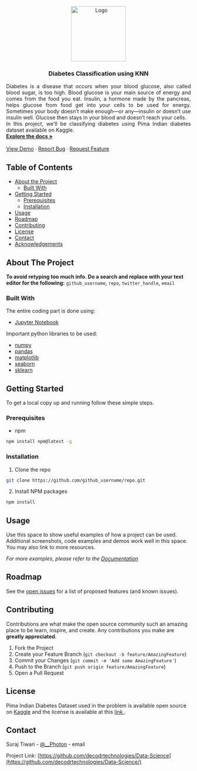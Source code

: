 <!-- PROJECT LOGO -->
<br />
<p align="center">
  <a href="https://github.com/github_username/repo">
    <img src="https://images-prod.healthline.com/hlcmsresource/images/topic_centers/1953-Difference_Type1_Type2_Diabetes-732x549-thumbnail.jpg" alt="Logo" width="150" height="150">
  </a>

  <h3 align="center">Diabetes Classification using KNN</h3>

  <p align="justify">
  Diabetes is a disease that occurs when your blood glucose, also called blood sugar, is too high. Blood glucose is your main source of energy and comes from the food you eat. Insulin, a hormone made by the pancreas, helps glucose from food get into your cells to be used for energy. Sometimes your body doesn’t make enough—or any—insulin or doesn’t use insulin well. Glucose then stays in your blood and doesn’t reach your cells.<br>
  In this project, we'll be classifying diabetes using Pima Indian diabetes dataset available on Kaggle. 
    <br />
    <a href="https://github.com/decodrtechnologies/Data-Science/tree/master/Diabetes"><strong>Explore the docs »</strong></a>
    <br />
    <br />
    <a href="https://github.com/decodrtechnologies/Data-Science/tree/master/Diabetes">View Demo</a>
    ·
    <a href="https://github.com/decodrtechnologies/Data-Science/tree/master/Diabetes/issues">Report Bug</a>
    ·
    <a href="https://github.com/decodrtechnologies/Data-Science/tree/master/Diabetes/issues">Request Feature</a>
  </p>
</p>



<!-- TABLE OF CONTENTS -->
## Table of Contents

* [About the Project](#about-the-project)
  * [Built With](#built-with)
* [Getting Started](#getting-started)
  * [Prerequisites](#prerequisites)
  * [Installation](#installation)
* [Usage](#usage)
* [Roadmap](#roadmap)
* [Contributing](#contributing)
* [License](#license)
* [Contact](#contact)
* [Acknowledgements](#acknowledgements)



<!-- ABOUT THE PROJECT -->
## About The Project

**To avoid retyping too much info. Do a search and replace with your text editor for the following:**
`github_username`, `repo`, `twitter_handle`, `email`


### Built With
The entire coding part is done using:
* [Jupyter Notebook](https://jupyter.org/)

Important python libraries to be used:
* [numpy](https://anaconda.org/anaconda/numpy)
* [pandas](https://anaconda.org/anaconda/pandas)
* [matplotlib](https://anaconda.org/anaconda/matplotlib)
* [seaborn](https://anaconda.org/anaconda/seaborn)
* [sklearn](https://anaconda.org/anaconda/sklearn)




<!-- GETTING STARTED -->
## Getting Started

To get a local copy up and running follow these simple steps.

### Prerequisites

* npm
```sh
npm install npm@latest -g
```

### Installation
 
1. Clone the repo
```sh
git clone https://github.com/github_username/repo.git
```
2. Install NPM packages
```sh
npm install
```



<!-- USAGE EXAMPLES -->
## Usage

Use this space to show useful examples of how a project can be used. Additional screenshots, code examples and demos work well in this space. You may also link to more resources.

_For more examples, please refer to the [Documentation](https://example.com)_



<!-- ROADMAP -->
## Roadmap

See the [open issues](https://github.com/github_username/repo/issues) for a list of proposed features (and known issues).



<!-- CONTRIBUTING -->
## Contributing

Contributions are what make the open source community such an amazing place to be learn, inspire, and create. Any contributions you make are **greatly appreciated**.

1. Fork the Project
2. Create your Feature Branch (`git checkout -b feature/AmazingFeature`)
3. Commit your Changes (`git commit -m 'Add some AmazingFeature'`)
4. Push to the Branch (`git push origin feature/AmazingFeature`)
5. Open a Pull Request



<!-- LICENSE -->
## License

Pima Indian Diabetes Dataset used in the problem is available open source on <a href = "https://www.kaggle.com/uciml/pima-indians-diabetes-database">Kaggle</a> and the license is available at this <a href = "https://creativecommons.org/publicdomain/zero/1.0/"> link </a>.



<!-- CONTACT -->
## Contact

Suraj Tiwari - [@__Photon](stsuraj01@gmail.com) - email

Project Link: [https://github.com/decodrtechnologies/Data-Science](https://github.com/decodrtechnologies/Data-Science/)



<!-- MARKDOWN LINKS & IMAGES -->
<!-- https://www.markdownguide.org/basic-syntax/#reference-style-links -->
[contributors-shield]: https://img.shields.io/github/contributors/othneildrew/Best-README-Template.svg?style=flat-square
[contributors-url]: https://github.com/othneildrew/Best-README-Template/graphs/contributors
[forks-shield]: https://img.shields.io/github/forks/othneildrew/Best-README-Template.svg?style=flat-square
[forks-url]: https://github.com/othneildrew/Best-README-Template/network/members
[stars-shield]: https://img.shields.io/github/stars/othneildrew/Best-README-Template.svg?style=flat-square
[stars-url]: https://github.com/othneildrew/Best-README-Template/stargazers
[issues-shield]: https://img.shields.io/github/issues/othneildrew/Best-README-Template.svg?style=flat-square
[issues-url]: https://github.com/othneildrew/Best-README-Template/issues
[license-shield]: https://img.shields.io/github/license/othneildrew/Best-README-Template.svg?style=flat-square
[license-url]: https://github.com/othneildrew/Best-README-Template/blob/master/LICENSE.txt
[linkedin-shield]: https://img.shields.io/badge/-LinkedIn-black.svg?style=flat-square&logo=linkedin&colorB=555
[linkedin-url]: https://linkedin.com/in/othneildrew
[product-screenshot]: images/screenshot.png
